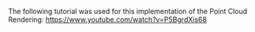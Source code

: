 The following tutorial was used for this implementation of the Point Cloud Rendering:
https://www.youtube.com/watch?v=P5BgrdXis68